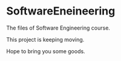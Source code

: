# SoftwareEneineering
The files of Software Engineering course.

This project is keeping moving.

Hope to bring you some goods.
